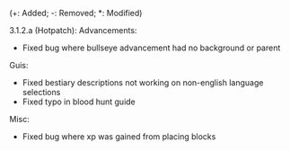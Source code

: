 (+: Added; -: Removed; *: Modified)
 
3.1.2.a (Hotpatch):
Advancements:
* Fixed bug where bullseye advancement had no background or parent

Guis:
* Fixed bestiary descriptions not working on non-english language selections
* Fixed typo in blood hunt guide

Misc:
* Fixed bug where xp was gained from placing blocks
